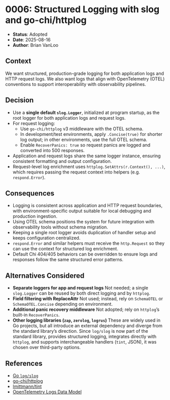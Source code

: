 # 0006: Structured Logging with slog and go-chi/httplog

- **Status**: Adopted
- **Date**: 2025-08-16
- **Author**: Brian VanLoo

## Context

We want structured, production-grade logging for both application logs and HTTP request logs.
We also want logs that align with OpenTelemetry (OTEL) conventions to support interoperability with observability pipelines.

## Decision

- Use a **single default `slog.Logger`**, initialized at program startup, as the root logger for both application logs and request logs.
- For request logging:
  - Use `go-chi/httplog` v3 middleware with the OTEL schema.
  - In development/test environments, apply `.Concise(true)` for shorter log output; in other environments, use the full OTEL schema.
  - Enable `RecoverPanics: true` so request panics are logged and converted into 500 responses.
- Application and request logs share the same logger instance, ensuring consistent formatting and output configuration.
- Request-level log enrichment uses `httplog.SetAttrs(r.Context(), ...)`, which requires passing the request context into helpers (e.g. `respond.Error`).

## Consequences

- Logging is consistent across application and HTTP request boundaries, with environment-specific output suitable for local debugging and production ingestion.
- Using OTEL schema positions the system for future integration with observability tools without schema migration.
- Keeping a single root logger avoids duplication of handler setup and keeps configuration centralized.
- `respond.Error` and similar helpers must receive the `http.Request` so they can use the context for structured log enrichment.
- Default Chi 404/405 behaviors can be overridden to ensure logs and responses follow the same structured error patterns.

## Alternatives Considered

- **Separate loggers for app and request logs**
  Not needed; a single `slog.Logger` can be reused by both direct logging and by `httplog`.
- **Field filtering with ReplaceAttr**
  Not used; instead, rely on `SchemaOTEL` or `SchemaOTEL.Concise` depending on environment.
- **Additional panic recovery middleware**
  Not adopted; rely on `httplog`’s built-in `RecoverPanics`.
- **Other logging libraries (`zap`, `zerolog`, `logrus`)**
  These are widely used in Go projects, but all introduce an external dependency and diverge from the standard library’s direction. Since `log/slog` is now part of the standard library, provides structured logging, integrates directly with `httplog`, and supports interchangeable handlers (`tint`, JSON), it was chosen over third-party options.


## References

- [Go `log/slog`](https://pkg.go.dev/log/slog)
- [go-chi/httplog](https://pkg.go.dev/github.com/go-chi/httplog/v3)
- [lmittmann/tint](https://github.com/lmittmann/tint)
- [OpenTelemetry Logs Data Model](https://opentelemetry.io/docs/specs/otel/logs/data-model/)
